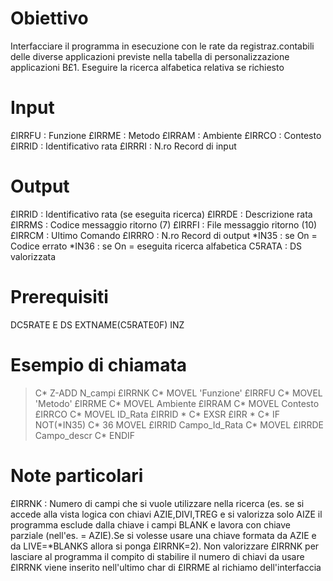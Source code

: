 # Obiettivo
 Interfacciare il programma in esecuzione con le rate da  registraz.contabili delle diverse applicazioni previste nella  tabella di personalizzazione applicazioni B£1.
 Eseguire la ricerca alfabetica relativa se richiesto

# Input
£IRRFU :  Funzione
£IRRME :  Metodo
£IRRAM :  Ambiente
£IRRCO :  Contesto
£IRRID :  Identificativo rata
£IRRRI :  N.ro Record di input

# Output
£IRRID :  Identificativo rata (se eseguita ricerca)
£IRRDE :  Descrizione rata
£IRRMS :  Codice messaggio ritorno (7)
£IRRFI :  File   messaggio ritorno (10)
£IRRCM :  Ultimo Comando
£IRRRO :  N.ro Record di output
\*IN35  :  se On = Codice errato
\*IN36  :  se On = eseguita ricerca alfabetica
C5RATA :  DS valorizzata


# Prerequisiti
DC5RATE         E DS                  EXTNAME(C5RATE0F) INZ

# Esempio di chiamata
>C\*                  Z-ADD     N_campi       £IRRNK
C\*                  MOVEL     'Funzione'    £IRRFU
C\*                  MOVEL     'Metodo'      £IRRME
C\*                  MOVEL     Ambiente      £IRRAM
C\*                  MOVEL     Contesto      £IRRCO
C\*                  MOVEL     ID_Rata       £IRRID
 \*
C\*                  EXSR      £IRR
 \*
C\*                  IF        NOT(\*IN35)
C\*  36              MOVEL     £IRRID        Campo_Id_Rata
C\*                  MOVEL     £IRRDE        Campo_descr
C\*                  ENDIF


# Note particolari
£IRRNK :  Numero di campi che si vuole utilizzare nella ricerca (es. se si accede alla vista logica con chiavi AZIE,DIVI,TREG  e si valorizza solo AIZE il programma esclude dalla chiave i campi BLANK e lavora con chiave parziale (nell'es. = AZIE).Se si volesse usare una chiave formata da AZIE e da LIVE=\*BLANKS allora si ponga £IRRNK=2).
Non valorizzare £IRRNK per lasciare al programma il compito di stabilire il numero di chiavi da usare £IRRNK viene inserito nell'ultimo char di £IRRME al richiamo dell'interfaccia
